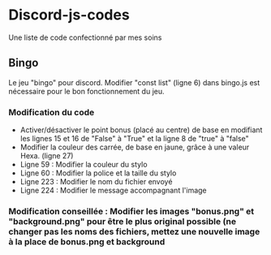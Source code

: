 # Discord-js-codes
Une liste de code confectionné par mes soins

## Bingo

Le jeu "bingo" pour discord. Modifier "const list" (ligne 6) dans bingo.js est nécessaire pour le bon fonctionnement du jeu.
### Modification du code

- Activer/désactiver le point bonus (placé au centre) de base en modifiant les lignes 15 et 16 de "False" à "True" et la ligne 8 de "true" à "false"
- Modifier la couleur des carrée, de base en jaune, grâce à une valeur Hexa. (ligne 27)
- Ligne 59 : Modifier la couleur du stylo
- Ligne 60 : Modifier la police et la taille du stylo
- Ligne 223 : Modifier le nom du fichier envoyé
- Ligne 224 : Modifier le message accompagnant l'image
### Modification conseillée : Modifier les images "bonus.png" et "background.png" pour être le plus original possible (ne changer pas les noms des fichiers, mettez une nouvelle image à la place de bonus.png et background
